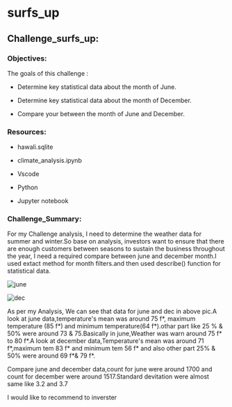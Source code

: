# surfs_up

## Challenge_surfs_up:




###  Objectives:


The goals of this challenge :

*  Determine key statistical data about the month of June.


*  Determine key statistical data about the month of December.


*  Compare your between the month of June and December.


### Resources:

*  hawali.sqlite

*  climate_analysis.ipynb

*  Vscode

*  Python

*  Jupyter notebook


### Challenge_Summary:



For my Challenge analysis, I need to determine the weather data for summer and winter.So base on analysis, investors want to ensure that there are enough customers between seasons to sustain the business throughout the year, I need a required compare between june and december month.I used extact method for month filters.and then used describe() function for statistical data.

![june](https://user-images.githubusercontent.com/65969608/89126147-06fc9700-d4a9-11ea-9bef-e98510758566.png)



![dec](https://user-images.githubusercontent.com/65969608/89126152-1380ef80-d4a9-11ea-967b-0b4e10f61afe.png)


As per my Analysis, We can see that data for june and dec in above pic.A look at june data,temperature's mean was around 75 f*, maximum temperature (85 f*) and minimum temperature(64 f*).othar part like 25 % & 50% were around 73 & 75.Basically in june,Weather was warn around 75 f* to 80 f*.A look at december data,Temperature's mean was around 71 f*,maximum tem 83 f* and minimum tem 56 f* and also  other part 25% & 50%  were around 69 f*& 79 f*.


Compare june and december data,count for june were around 1700 and count  for december were around 1517.Standard devitation were almost same like 3.2 and 3.7


I would like to recommend to inverster
